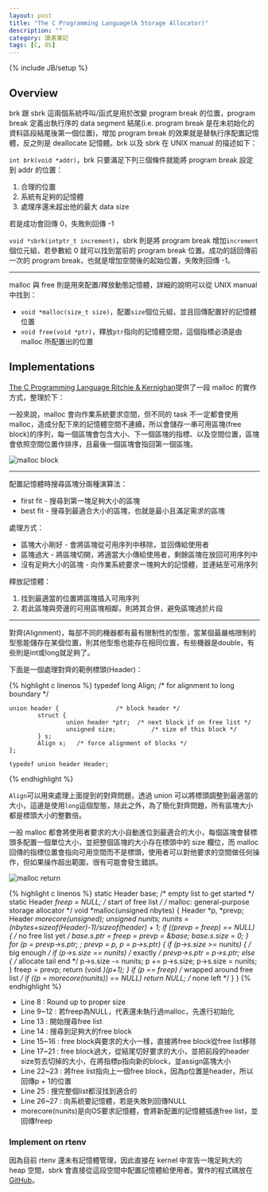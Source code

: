 ```yaml
---
layout: post
title: "The C Programming Language(A Storage Allocator)"
description: ""
category: 讀書筆記 
tags: [C, OS]
---
```

{% include JB/setup %}

## Overview ##

brk 跟 sbrk 這兩個系統呼叫/函式是用於改變 program break 的位置，program break 定義出執行序的 data segment 結尾(i.e. program break 是在未初始化的資料區段結尾後第一個位置)，增加 program break 的效果就是替執行序配置記憶體，反之則是 deallocate 記憶體。brk 以及 sbrk 在 UNIX manual 的描述如下：

`int brk(void *addr)`，brk 只要滿足下列三個條件就能將 program break 設定到 addr 的位置：

1. 合理的位置
2. 系統有足夠的記憶體
3. 處理序還未超出他的最大 data size

若是成功會回傳 0，失敗則回傳 -1

`void *sbrk(intptr_t increment)`，sbrk 則是將 program break 增加`increment`個位元組，若參數給 0 就可以找到當前的 program break 位置。成功的話回傳前一次的 program break，也就是增加空間後的起始位置，失敗則回傳 -1。

---
malloc 與 free 則是用來配置/釋放動態記憶體，詳細的說明可以從 UNIX manual 中找到：

* `void *malloc(size_t size)`，配置`size`個位元組，並且回傳配置好的記憶體位置
* `void free(void *ptr)`，釋放`ptr`指向的記憶體空間，這個指標必須是由 malloc 所配置出的位置

## Implementations ##

[The C Programming Language Ritchie & Kernighan](http://zanasi.chem.unisa.it/download/C.pdf)提供了一段 malloc 的實作方式，整理於下：

一般來說，malloc 會向作業系統要求空間，但不同的 task 不一定都會使用 malloc，造成分配下來的記憶體空間不連續，所以會儲存一串可用區塊(free block)的序列，每一個區塊會包含大小、下一個區塊的指標、以及空間位置，區塊會依照空間位置作排序，且最後一個區塊會指回第一個區塊。

![malloc block](https://farm6.staticflickr.com/5557/14371849244_b93d5c86ff_c.jpg)

---
配置記憶體時搜尋區塊分兩種演算法：

* first fit - 搜尋到第一塊足夠大小的區塊
* best fit - 搜尋到最適合大小的區塊，也就是最小且滿足需求的區塊

處理方式：

* 區塊大小剛好 - 會將區塊從可用序列中移除，並回傳給使用者
* 區塊過大 - 將區塊切開，將適當大小傳給使用者，剩餘區塊在放回可用序列中
* 沒有足夠大小的區塊 - 向作業系統要求一塊夠大的記憶體，並連結至可用序列

釋放記憶體：

1. 找到最適當的位置將區塊插入可用序列
2. 若此區塊與旁邊的可用區塊相鄰，則將其合併，避免區塊過於片段

---
對齊(Alignment)，每部不同的機器都有最有限制性的型態，當某個最嚴格限制的型態能儲存在某個位置，則其他型態也能存在相同位置，有些機器是double，有些則是int或long就足夠了。

下面是一個處理對齊的範例標頭(Header)：

{% highlight c linenos %}
    typedef long Align;         /* for alignment to long boundary */
    
    union header {                /* block header */
            struct {
                    union header *ptr;  /* next block if on free list */
                    unsigned size;          /* size of this block */
            } s;
            Align x;   /* force alignment of blocks */
    };
    
    typedef union header Header;
{% endhighlight %}

`Align`可以用來處理上面提到的對齊問題，透過 union 可以將標頭調整到最適當的大小，這邊是使用`long`這個型態，除此之外，為了簡化對齊問題，所有區塊大小都是標頭大小的整數倍。

一般 malloc 都會將使用者要求的大小自動進位到最適合的大小，每個區塊會替標頭多配置一個單位大小，並把整個區塊的大小存在標頭中的 size 欄位，而 malloc 回傳的指標位置會指向可用空間而不是標頭，使用者可以對他要求的空間做任何操作，但如果操作超出範圍，很有可能會發生錯誤。

![malloc return](https://farm6.staticflickr.com/5158/14187927647_f355304002.jpg)

{% highlight c linenos %}
    static Header base;    /* empty list to get started */
    static Header *freep = NULL;    /* start of free list */
    /* malloc: general-purpose storage allocator */
    void *malloc(unsigned nbytes) {
            Header *p, *prevp;
            Header *morecore(unsigned);
            unsigned nunits;
            nunits = (nbytes+sizeof(Header)-1)/sizeof(header) + 1;
            if ((prevp = freep) == NULL) {    /* no free list yet */
                    base.s.ptr = freep = prevp = &base;
                    base.s.size = 0;
            }
            for (p = prevp->s.ptr; ; prevp = p, p = p->s.ptr) {
                    if (p->s.size >= nunits) { /* big enough */
                            if (p->s.size == nunits) /* exactly */
                                    prevp->s.ptr = p->s.ptr;
                            else {    /* allocate tail end */
                                    p->s.size -= nunits;
                                    p += p->s.size;
                                    p->s.size = nunits;
                            }
                            freep = prevp;
                            return (void *)(p+1);
                    }
                    if (p == freep) /* wrapped around free list */
                            if ((p = morecore(nunits)) == NULL)
                                    return NULL;    /* none left */
            }
    }
{% endhighlight %}

* Line 8 : Round up to proper size
* Line 9~12 : 若freep為NULL，代表還未執行過malloc，先進行初始化
* Line 13 : 開始搜尋free list
* Line 14 : 搜尋到足夠大的free block 
* Line 15~16 : free block與要求的大小一樣，直接將free block從free list移除
* Line 17~21 : free block過大，從結尾切好要求的大小，並把前段的header size剪去切掉的大小，在將指標p指向新的block，並assign區塊大小
* Line 22~23 : 將free list指向上一個free block，因為p位置是header，所以回傳p + 1的位置
* Line 25 : 搜完整個list都沒找到適合的
* Line 26~27 : 向系統要記憶體，若是失敗則回傳NULL
* morecore(nunits)是向OS要求記憶體，會將新配置的記憶體插進free list，並回傳freep

### Implement on rtenv ###

因為目前 rtenv 還未有記憶體管理，因此直接在 kernel 中宣告一塊足夠大的 heap 空間，sbrk 會直接從這段空間中配置記憶體給使用者。實作的程式碼放在[GitHub](https://github.com/rampant1018/rtenv-1/commit/2cb4c582af8461f93ab0269097d7f30785cb92f4)。

